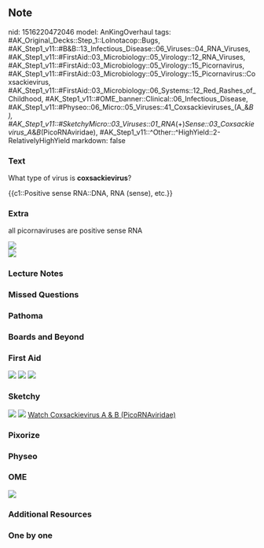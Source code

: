 ## Note
nid: 1516220472046
model: AnKingOverhaul
tags: #AK_Original_Decks::Step_1::Lolnotacop::Bugs, #AK_Step1_v11::#B&B::13_Infectious_Disease::06_Viruses::04_RNA_Viruses, #AK_Step1_v11::#FirstAid::03_Microbiology::05_Virology::12_RNA_Viruses, #AK_Step1_v11::#FirstAid::03_Microbiology::05_Virology::15_Picornavirus, #AK_Step1_v11::#FirstAid::03_Microbiology::05_Virology::15_Picornavirus::Coxsackievirus, #AK_Step1_v11::#FirstAid::03_Microbiology::06_Systems::12_Red_Rashes_of_Childhood, #AK_Step1_v11::#OME_banner::Clinical::06_Infectious_Disease, #AK_Step1_v11::#Physeo::06_Micro::05_Viruses::41_Coxsackieviruses_(A_&_B), #AK_Step1_v11::#SketchyMicro::03_Viruses::01_RNA_(+)_Sense::03_Coxsackievirus_A_&_B_(PicoRNAviridae), #AK_Step1_v11::^Other::^HighYield::2-RelativelyHighYield
markdown: false

### Text
What type of virus is <b>coxsackievirus</b>?
<div>
  <div>
    {{c1::Positive sense RNA::DNA, RNA (sense), etc.}}
  </div>
</div>

### Extra
all picornaviruses are positive sense RNA
<div>
  <img src="paste-8808977924577.jpg">
  <div><img src="paste-4672924418528.jpg"></div>
</div>

### Lecture Notes


### Missed Questions


### Pathoma


### Boards and Beyond


### First Aid
<img src="tmpu8ra08zm.png"> <img src="tmpcbe_h_cn.png"> <img src=
"tmpe9dx02fp.png">

### Sketchy
<img src="paste-55040005898243.jpg"> <img src=
"paste-39d1488ee0a77e001f2a6cc47f186cf3953b4a33.png"> <a href=
"https://dashboard.sketchy.com/study/medical/courses/medical-microbiology/units/medical-microbiology-viruses/videos/medical-microbiology-viruses-rna-viruses-positive-sense-coxsackievirus-a-and-b-picornaviridae?utm_source=anki&utm_medium=partnership&utm_campaign=february_update&utm_content=medical">
Watch Coxsackievirus A & B (PicoRNAviridae)</a>

### Pixorize


### Physeo


### OME
<div class="ome-widget">
  <a href=
  "https://onlinemeded.org/spa/infectious-disease?ref=anki"><img src="_OME_AnkiFlashcards_Topic_2.png"></a>
</div>

### Additional Resources


### One by one

